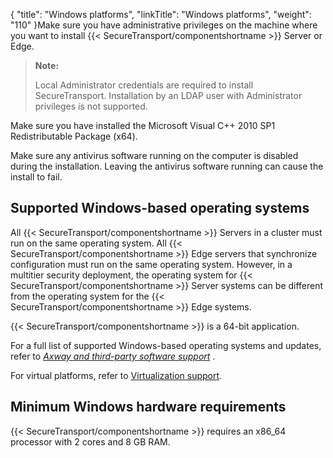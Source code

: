{
    "title": "Windows platforms",
    "linkTitle": "Windows platforms",
    "weight": "110"
}Make sure you have administrative privileges on the machine where you want to install {{< SecureTransport/componentshortname  >}} Server or Edge.

> **Note:**
>
> Local Administrator credentials are required to install SecureTransport. Installation by an LDAP user with Administrator privileges is not supported.

Make sure you have installed the Microsoft Visual C++ 2010 SP1 Redistributable Package (x64).

Make sure any antivirus software running on the computer is disabled during the installation. Leaving the antivirus software running can cause the install to fail.

## Supported Windows-based operating systems

All {{< SecureTransport/componentshortname  >}} Servers in a cluster must run on the same operating system. All {{< SecureTransport/componentshortname  >}} Edge servers that synchronize configuration must run on the same operating system. However, in a multitier security deployment, the operating system for {{< SecureTransport/componentshortname  >}} Server systems can be different from the operating system for the {{< SecureTransport/componentshortname  >}} Edge systems.

{{< SecureTransport/componentshortname  >}} is a 64-bit application.

For a full list of supported Windows-based operating systems and updates, refer to [*Axway and third-party software support*](https://docs.axway.com/bundle/SecureTransport_55_AdministratorGuide_allOS_en_HTML5/page/Content/AdministratorsGuide/introduction/r_st_Axway_and_third-party_software_support.htm) .

For virtual platforms, refer to [Virtualization support](../virtualization_support#beforeinstallst_3365039947_1107263).

## Minimum Windows hardware requirements

{{< SecureTransport/componentshortname  >}} requires an x86\_64 processor with 2 cores and 8 GB RAM.
